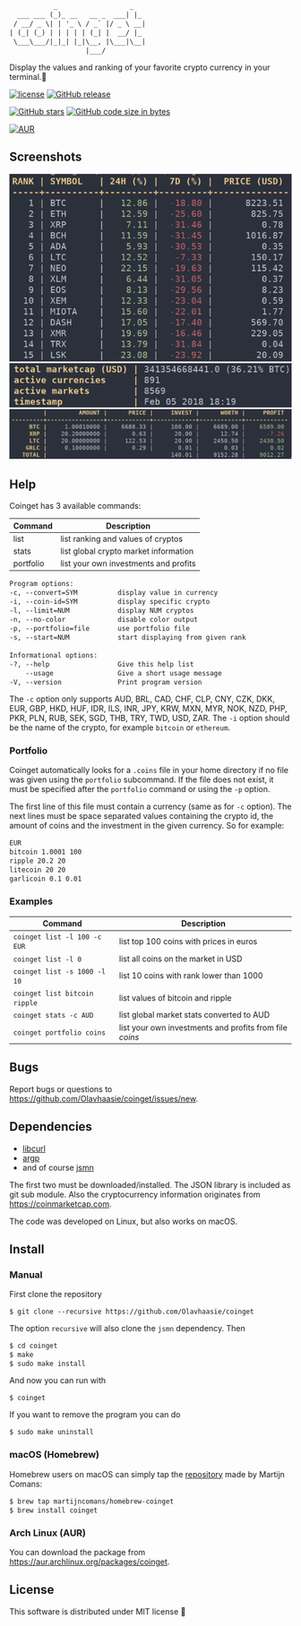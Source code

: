 ```
           _                  _
  ___ ___ (_)_ __   __ _  ___| |_
 / __/ _ \| | '_ \ / _` |/ _ \ __|
| (_| (_) | | | | | (_| |  __/ |_
 \___\___/|_|_| |_|\__, |\___|\__|
                   |___/
```

Display the values and ranking of your favorite crypto currency in your terminal.💸

[![license](https://img.shields.io/github/license/Olavhaasie/coinget.svg?style=flat-square)](https://github.com/Olavhaasie/coinget/blob/master/LICENSE) [![GitHub release](https://img.shields.io/github/release/Olavhaasie/coinget.svg?style=flat-square)](https://github.com/Olavhaasie/coinget/releases) 

[![GitHub stars](https://img.shields.io/github/stars/Olavhaasie/coinget.svg?label=stars&style=flat-square)](https://github.com/Olavhaasie/coinget/star) [![GitHub code size in bytes](https://img.shields.io/github/languages/code-size/Olavhaasie/coinget.svg?style=flat-square)](https://github.com/Olavhaasie/coinget/tree/master/src)

[![AUR](https://img.shields.io/aur/version/coinget.svg?style=flat-square)](https://aur.archlinux.org/packages/coinget)

## Screenshots ##
![example1](doc/output.png "Sample list output")
![example2](doc/output-global.png "Sample global output")
![example3](doc/output-portfolio.png "Sample portfolio output")

## Help ##
Coinget has 3 available commands:

| Command   | Description                           |
| --------- | ------------------------------------- |
| list      | list ranking and values of cryptos    |
| stats     | list global crypto market information |
| portfolio | list your own investments and profits |

    Program options:
    -c, --convert=SYM          display value in currency
    -i, --coin-id=SYM          display specific crypto
    -l, --limit=NUM            display NUM cryptos
    -n, --no-color             disable color output
    -p, --portfolio=file       use portfolio file
    -s, --start=NUM            start displaying from given rank

    Informational options:
    -?, --help                 Give this help list
        --usage                Give a short usage message
    -V, --version              Print program version

The `-c` option only supports AUD, BRL, CAD, CHF, CLP, CNY, CZK, DKK, EUR, GBP, HKD, HUF, IDR, ILS, INR, JPY, KRW, MXN, MYR, NOK, NZD, PHP, PKR, PLN, RUB, SEK, SGD, THB, TRY, TWD, USD, ZAR.
The `-i` option should be the name of the crypto, for example `bitcoin` or `ethereum`.

### Portfolio ###
Coinget automatically looks for a `.coins` file in your home directory if no file was given using the `portfolio` subcommand.
If the file does not exist, it must be specified after the `portfolio` command or using the `-p` option.

The first line of this file must contain a currency (same as for `-c` option).
The next lines must be space separated values containing the crypto id, the amount of coins and the investment in the given currency.
So for example:

    EUR
    bitcoin 1.0001 100
    ripple 20.2 20
    litecoin 20 20
    garlicoin 0.1 0.01

### Examples ###

| Command                       | Description                                             |
| ----------------------------- | ------------------------------------------------------- |
| `coinget list -l 100 -c EUR`  | list top 100 coins with prices in euros                 |
| `coinget list -l 0`           | list all coins on the market in USD                     |
| `coinget list -s 1000 -l 10`  | list 10 coins with rank lower than 1000                 |
| `coinget list bitcoin ripple` | list values of bitcoin and ripple                       |
| `coinget stats -c AUD`        | list global market stats converted to AUD               |
| `coinget portfolio coins`     | list your own investments and profits from file _coins_ |

## Bugs ##
Report bugs or questions to <https://github.com/Olavhaasie/coinget/issues/new>.

## Dependencies ##
+ [libcurl](https://curl.haxx.se/libcurl/)
+ [argp](https://www.gnu.org/software/libc/manual/html_node/Argp.html)
+ and of course [jsmn](https://github.com/zserge/jsmn)

The first two must be downloaded/installed. The JSON library is included as git sub module.
Also the cryptocurrency information originates from <https://coinmarketcap.com>.

The code was developed on Linux, but also works on macOS.

## Install ##

### Manual ###
First clone the repository

    $ git clone --recursive https://github.com/Olavhaasie/coinget

The option `recursive` will also clone the `jsmn` dependency. Then

    $ cd coinget
    $ make
    $ sudo make install

And now you can run with

    $ coinget

If you want to remove the program you can do

    $ sudo make uninstall

### macOS (Homebrew) ###
Homebrew users on macOS can simply tap the [repository](https://github.com/martijncomans/homebrew-coinget) made by Martijn Comans:

    $ brew tap martijncomans/homebrew-coinget
    $ brew install coinget

### Arch Linux (AUR) ###
You can download the package from <https://aur.archlinux.org/packages/coinget>.

## License ##
This software is distributed under MIT license 📝

